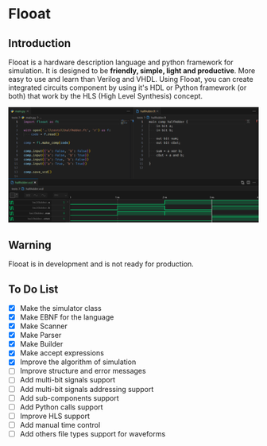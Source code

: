 # Flooat

## Introduction

Flooat is a hardware description language and python framework for simulation. It is designed to be **friendly, simple, light and productive**. More easy to use and learn than Verilog and VHDL. Using Flooat, you can create integrated circuits component by using it's HDL or Python framework (or both) that work by the HLS (High Level Synthesis) concept.

![Print of Flooat in VS Code.](doc/print.png)

## Warning

Flooat is in development and is not ready for production.

## To Do List

- [X] Make the simulator class
- [X] Make EBNF for the language
- [X] Make Scanner
- [X] Make Parser
- [X] Make Builder
- [X] Make accept expressions
- [X] Improve the algorithm of simulation
- [ ] Improve structure and error messages
- [ ] Add multi-bit signals support
- [ ] Add multi-bit signals addressing support
- [ ] Add sub-components support
- [ ] Add Python calls support
- [ ] Improve HLS support
- [ ] Add manual time control
- [ ] Add others file types support for waveforms

